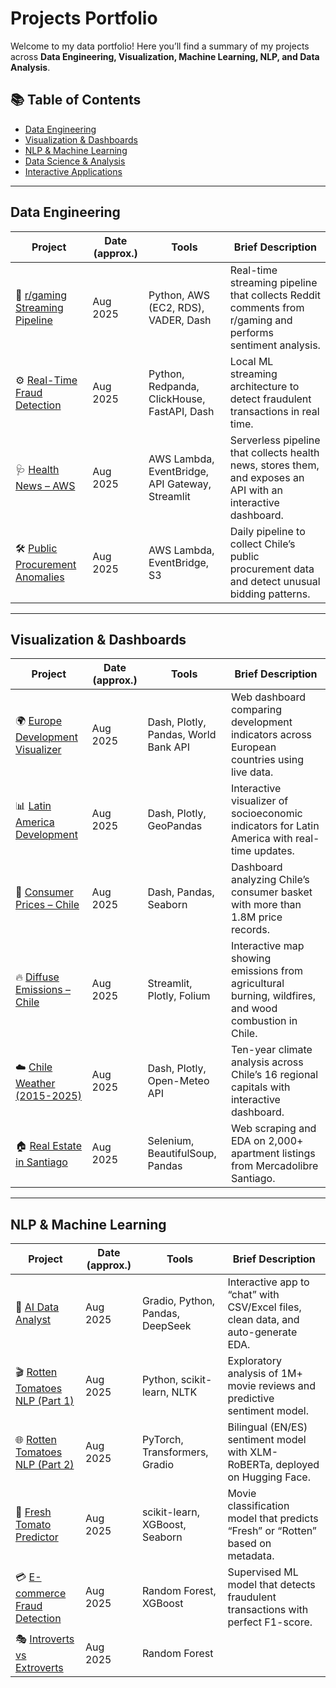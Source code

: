 #  Projects Portfolio 

Welcome to my data portfolio! Here you’ll find a summary of my projects across **Data Engineering, Visualization, Machine Learning, NLP, and Data Analysis**.

## 📚 Table of Contents
- [Data Engineering](#data-engineering)
- [Visualization & Dashboards](#visualization--dashboards)
- [NLP & Machine Learning](#nlp--machine-learning)
- [Data Science & Analysis](#data-science--analysis)
- [Interactive Applications](#interactive-applications)

---

## Data Engineering

| Project | Date (approx.) | Tools | Brief Description |
|---|---|---|---|
| 🔄 [r/gaming Streaming Pipeline](https://github.com/Ricardouchub/Streaming-Data-Pipeline-subreddit-gaming) | Aug 2025 | Python, AWS (EC2, RDS), VADER, Dash | Real-time streaming pipeline that collects Reddit comments from r/gaming and performs sentiment analysis. |
| ⚙️ [Real-Time Fraud Detection](https://github.com/Ricardouchub/Pipeline-Deteccion-de-fraudes-a-tiempo-real) | Aug 2025 | Python, Redpanda, ClickHouse, FastAPI, Dash | Local ML streaming architecture to detect fraudulent transactions in real time. |
| 🩺 [Health News – AWS](https://github.com/Ricardouchub/Pipeline-Noticias-Salud-AWS) | Aug 2025 | AWS Lambda, EventBridge, API Gateway, Streamlit | Serverless pipeline that collects health news, stores them, and exposes an API with an interactive dashboard. |
| 🛠 [Public Procurement Anomalies](https://github.com/Ricardouchub/Analisis-Mercado-Publico-extraccion-datos-API) | Aug 2025 | AWS Lambda, EventBridge, S3 | Daily pipeline to collect Chile’s public procurement data and detect unusual bidding patterns. |

---

## Visualization & Dashboards

| Project | Date (approx.) | Tools | Brief Description |
|---|---|---|---|
| 🌍 [Europe Development Visualizer](https://github.com/Ricardouchub/Europe-Development-Visualizer) | Aug 2025 | Dash, Plotly, Pandas, World Bank API | Web dashboard comparing development indicators across European countries using live data. |
| 📊 [Latin America Development](https://github.com/Ricardouchub/Visualizador-de-Desarrollo-de-Latinoamerica) | Aug 2025 | Dash, Plotly, GeoPandas | Interactive visualizer of socioeconomic indicators for Latin America with real-time updates. |
| 🛒 [Consumer Prices – Chile](https://github.com/Ricardouchub/Analisis-precio-consumidor) | Aug 2025 | Dash, Pandas, Seaborn | Dashboard analyzing Chile’s consumer basket with more than 1.8M price records. |
| 🔥 [Diffuse Emissions – Chile](https://github.com/Ricardouchub/Mapa-Interactivo-de-Emisiones-por-Quemas-y-Combustion-en-Chile) | Aug 2025 | Streamlit, Plotly, Folium | Interactive map showing emissions from agricultural burning, wildfires, and wood combustion in Chile. |
| ☁️ [Chile Weather (2015-2025)](https://github.com/Ricardouchub/Proyecto-clima-Chile-API-dashboard) | Aug 2025 | Dash, Plotly, Open-Meteo API | Ten-year climate analysis across Chile’s 16 regional capitals with interactive dashboard. |
| 🏠 [Real Estate in Santiago](https://github.com/Ricardouchub/Web-Scraping-Mercadolibre-Inmuebles) | Aug 2025 | Selenium, BeautifulSoup, Pandas | Web scraping and EDA on 2,000+ apartment listings from Mercadolibre Santiago. |

---

## NLP & Machine Learning

| Project | Date (approx.) | Tools | Brief Description |
|---|---|---|---|
| 🤖 [AI Data Analyst](https://github.com/Ricardouchub/Analista-de-datos-app) | Aug 2025 | Gradio, Python, Pandas, DeepSeek | Interactive app to “chat” with CSV/Excel files, clean data, and auto-generate EDA. |
| 🎬 [Rotten Tomatoes NLP (Part 1)](https://github.com/Ricardouchub/Rotten-tomatoes-critics-nlp) | Aug 2025 | Python, scikit-learn, NLTK | Exploratory analysis of 1M+ movie reviews and predictive sentiment model. |
| 🌐 [Rotten Tomatoes NLP (Part 2)](https://github.com/Ricardouchub/Rotten-tomatoes-critics-nlp-2) | Aug 2025 | PyTorch, Transformers, Gradio | Bilingual (EN/ES) sentiment model with XLM-RoBERTa, deployed on Hugging Face. |
| 🍅 [Fresh Tomato Predictor](https://github.com/Ricardouchub/Fresh-tomato-predictor) | Aug 2025 | scikit-learn, XGBoost, Seaborn | Movie classification model that predicts “Fresh” or “Rotten” based on metadata. |
| 💳 [E-commerce Fraud Detection](https://github.com/Ricardouchub/Deteccion-de-fraude-en-Ecommerce) | Aug 2025 | Random Forest, XGBoost | Supervised ML model that detects fraudulent transactions with perfect F1-score. |
| 🎭 [Introverts vs Extroverts](https://github.com/Ricardouchub/Predict-the-Introverts-from-the-Extroverts-Kaggle-Competition) | Aug 2025 | Random Forest
